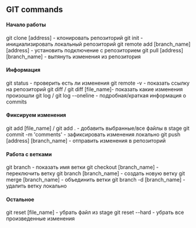 ## GIT commands

#### Начало работы
git clone [address] - клонировать репозиторий
git init - инициализировать локальный репозиторий
git remote add [branch_name] [address] - установить подключение с репозиторием
git pull [address] [branch_name] - вытянуть изменения из репозитория

#### Информация
git status - проверить есть ли изменения
git remote -v - показать ссылку на репозиторий
git diff / git diff [file_name]- показать какие изменения произошли
git log / git log --oneline - подробная/краткая информация o commits

#### Фиксируем изменения
git add [file_name] / git add . - добавить выбранные/все файлы в stage
git commit -m 'comments' - зафиксировать изменения локально
git push [address] [branch_name] - отправить изменения в репозиторий

#### Работа с ветками
git branch - показать имя ветки
git checkout [branch_name] - переключить ветку
git branch [branch_name] - создать новую ветку
git merge [branch_name] - объединить ветки
git branch -d [branch_name] - удалить ветку локально

#### Остальное
git reset [file_name] - убрать файл из stage
git reset --hard - убрать все произведенные изменения